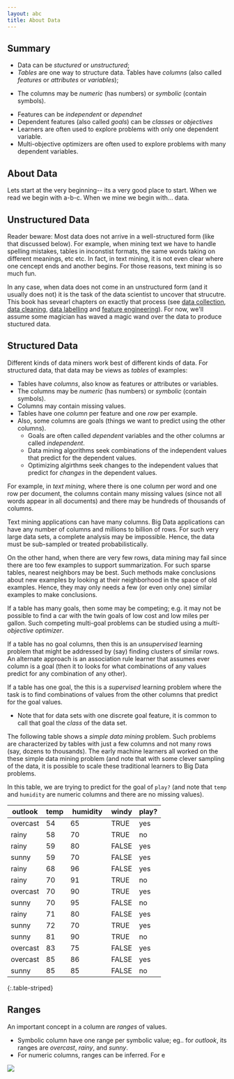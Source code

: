 ```yaml
---
layout: abc
title: About Data
---
```



## Summary

- Data can be _stuctured_ or _unstructured_;
- _Tables_ are one way to structure data. Tables have  _columns_ (also called  _features_ or _attributes_ or _variables_);
+ The columns may be _numeric_ (has numbers) or _symbolic_ (contain symbols).
- Features can be _independent_ or _dependnet_
- Dependent features (also called _goals_)  can be _classes_ or _objectives_
- Learners are often used to explore problems with only one dependent variable.
- Multi-objective optimizers are often used to explore problems with many dependent variables.

## About Data

Lets start at the very beginning-- its a very good place to start.
When we read we begin with a-b-c. When we mine we begin with... data.

## Unstructured Data

Reader beware: Most data does not arrive in a well-structured form (like that discussed below).
For example, when mining text we have to handle
spelling mistakes,
tables in inconstist formats,  the same words taking on different meanings, etc etc.
In fact, in text mining, it is not even clear where one cencept ends  and another begins.
For those reasons, text mining is so much fun.

In any case, when  data does not come in an unstructured form (and it usually does not) it is the task of the data scientist
to uncover that strucutre. This book has sevearl chapters on exactly that
process (see [data collection](/dm/collect), [data cleaning](/dm/clear),
[data labelling](dm/label) and [feature engineering](/dm/feature)).
For now, we'll assume some magician has waved a magic wand over the data to produce stuctured data.

## Structured Data

Different kinds of data miners work best of different kinds
of data. For structured data, that  data may be views as _tables_ of examples:

+ Tables have _columns_, also know as features or attributes or variables.
+ The columns may be _numeric_ (has numbers) or _symbolic_ (contain symbols).
+ Columns may contain missing values.
+ Tables have one _column_ per feature and one _row_ per example. 
+ Also, some columns are goals (things we want to predict using the
  other columns).
    - Goals are often called _dependent_ variables and the other columns ar called _independent_.
    -  Data mining algorithms seek combinations of the independent
       values that predict for the dependent values. 
    - Optimizing algirthms seek changes to the independent values
      that predict for _changes_ in the dependent values.

For example, in _text mining_, where there is one column per
word and one row per document, the columns contain many missing values
(since not all words appear in all documents) and there may be
hundreds of thousands of columns.

Text mining applications can have many columns. 
Big Data
applications can have any number of columns and millions to billion
of rows.  For such very large data sets, a complete analysis may be
impossible.  Hence, the data must be sub-sampled or treated
 probabilistically.
  
On the other hand, when there are very few rows, data mining may fail
since there are too few examples to support summarization. For such
sparse tables, nearest neighbors may be best. Such methods make
conclusions about new examples by looking at their neighborhood in the
space of old examples. Hence, they may only needs a few (or even only one)
similar examples to make conclusions.

If a table has many goals, then some may be competing; e.g. it may not
be possible to find a car with the twin goals of low cost and low
miles per gallon.  Such competing multi-goal problems can be studied
using a _multi-objective optimizer_.

If a table has no goal columns, then this is an _unsupervised_
learning problem that might be addressed by (say) finding clusters of
similar rows.
An alternate approach
is an 
association rule learner that  assumes ever column
is a goal (then it to looks for what combinations of any values predict for
any combination of any other).

If a table has one goal, the this is a _supervised_ learning problem
where the task is to find combinations of values from the other
columns that predict for the goal values.

+ Note that for data sets with one discrete goal feature,
  it is common to call that goal the _class_ of the data set.
  
The following table shows a _simple data mining_ problem. Such problems
are characterized by tables with just a
few columns and not many rows (say, dozens to thousands).
The early machine learners all worked on the
these simple data mining problem
(and note that with some clever sampling of the data, it is
possible to scale these traditional learners to Big Data problems.  

In this table, we are trying to predict for the goal of
`play?` (and note that `temp` and `humidity` are numeric columns and
there are no missing values).

 outlook |   temp |  &nbsp;humidity&nbsp; |  windy |   play?
-------- |   ---- |  --------             |  ----- |  -----
overcast |     54 |        65             |   TRUE |    yes
rainy    |     58 |        70             |   TRUE |     no
rainy    |     59 |        80             |  FALSE |    yes
sunny    |     59 |        70             |  FALSE |    yes
rainy    |     68 |        96             |  FALSE |    yes
rainy    |     70 |        91             |   TRUE |     no
overcast |     70 |        90             |   TRUE |    yes
sunny    |     70 |        95             |  FALSE |     no
rainy    |     71 |        80             |  FALSE |    yes
sunny    |     72 |        70             |   TRUE |    yes
sunny    |     81 |        90             |   TRUE |     no
overcast |     83 |        75             |  FALSE |    yes
overcast |     85 |        86             |  FALSE |    yes
sunny    |     85 |        85             |  FALSE |     no
{:.table-striped}

## Ranges

An important concept in a column are _ranges_ of values.

- Symbolic column have one range per symbolic value; eg.. for _outlook_,
its ranges are _overcast_, _rainy_, and _sunny_.
- For numeric columns, ranges can be inferred. For e


![](/img/abcdatatemp.png)
